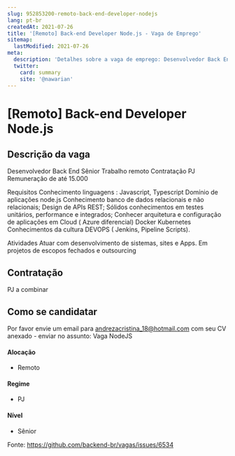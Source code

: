 ```yaml
---
slug: 952853200-remoto-back-end-developer-nodejs
lang: pt-br
createdAt: 2021-07-26
title: '[Remoto] Back-end Developer Node.js - Vaga de Emprego'
sitemap:
  lastModified: 2021-07-26
meta:
  description: 'Detalhes sobre a vaga de emprego: Desenvolvedor Back End Sênior Trabalho remoto Contratação PJ Remuneração de até 15.000 Requisitos Conhecimento linguagens : Javascript, Typescript Domínio de aplicações node.js Conhecimento banco de dados relacionais e não relacionais; Design de APIs REST; Sólidos conhecimentos em testes unitários, performance e integrados; Conhecer arquitetura e configuração de aplicações em Cloud ( Azure diferencial) Docker Kubernetes Conhecimentos da cultura DEVOPS ( Jenkins, Pipeline Scripts). Atividades Atuar com desenvolvimento de sistemas, sites e Apps. Em projetos de escopos fechados e outsourcing'
  twitter:
    card: summary
    site: '@nawarian'
---
```


# [Remoto] Back-end Developer Node.js


## Descrição da vaga

Desenvolvedor Back End Sênior
Trabalho remoto 
Contratação PJ
Remuneração de até 15.000

Requisitos 
Conhecimento linguagens : Javascript,  Typescript
Domínio de aplicações node.js 
Conhecimento banco de dados relacionais e não relacionais; 
Design de APIs REST; 
Sólidos conhecimentos em testes unitários, performance e integrados; 
Conhecer arquitetura e configuração de aplicações em Cloud ( Azure diferencial) 
Docker
Kubernetes
Conhecimentos da cultura DEVOPS ( Jenkins, Pipeline Scripts).

Atividades
Atuar com desenvolvimento de sistemas, sites e Apps. Em projetos de escopos fechados e outsourcing

## Contratação

PJ a combinar

## Como se candidatar

Por favor envie um email para andrezacristina_18@hotmail.com com seu CV anexado - enviar no assunto: Vaga NodeJS


#### Alocação
- Remoto

#### Regime

- PJ

#### Nível
- Sênior




Fonte: https://github.com/backend-br/vagas/issues/6534